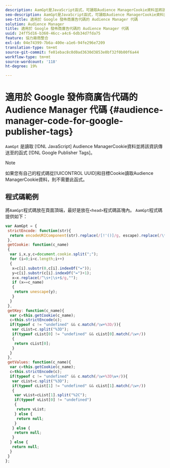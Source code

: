 ```yaml
---
description: AamGpt是JavaScript函式，可讀取Audience ManagerCookie資料並將該資訊傳送至Google Publisher標籤。
seo-description: AamGpt是JavaScript函式，可讀取Audience ManagerCookie資料並將該資訊傳送至Google Publisher標籤。
seo-title: 適用於 Google 發佈商廣告代碼的 Audience Manager 代碼
solution: Audience Manager
title: 適用於 Google 發佈商廣告代碼的 Audience Manager 代碼
uuid: 24ff5d16-b360-46cc-a4c6-6db34d7fda75
feature: 協力廠商整合
exl-id: 04e74399-7b6a-400e-a1e6-94fe296e7209
translation-type: tm+mt
source-git-commit: fe01ebac8c0d0ad3630d3853e0bf32f0b00f6a44
workflow-type: tm+mt
source-wordcount: '118'
ht-degree: 19%

---
```


# 適用於 Google 發佈商廣告代碼的 Audience Manager 代碼 {#audience-manager-code-for-google-publisher-tags}

`AamGpt` 是讀取 [!DNL JavaScript] Audience ManagerCookie資料並將該資訊傳送至的函式 [!DNL Google Publisher Tags]。

>[!NOTE]
>
>如果您有自己的程式碼從[!UICONTROL UUID]和目標Cookie讀取Audience ManagerCookie資料，則不需要此函式。

## 程式碼範例

將`AamGpt`程式碼放在頁面頂端，最好是放在`<head>`程式碼區塊內。 `AamGpt`程式碼提供如下：

```js
var AamGpt = {  
 strictEncode: function(str){ 
  return encodeURIComponent(str).replace(/[!'()]/g, escape).replace(/\*/g, "%2A"); 
 }, 
 getCookie: function(c_name) 
 { 
  var i,x,y,c=document.cookie.split(";"); 
  for (i=0;i<c.length;i++) 
  { 
   x=c[i].substr(0,c[i].indexOf("=")); 
   y=c[i].substr(c[i].indexOf("=")+1); 
   x=x.replace(/^\s+|\s+$/g,""); 
   if (x==c_name) 
   { 
    return unescape(y); 
   } 
  } 
 }, 
 getKey: function(c_name){ 
  var c=this.getCookie(c_name); 
  c=this.strictEncode(c); 
  if(typeof c != "undefined" && c.match(/\w+%3D/)){ 
   var cList=c.split("%3D"); 
   if(typeof cList[0] != "undefined" && cList[0].match(/\w+/)) 
   { 
    return cList[0]; 
   } 
  }  
 }, 
 getValues: function(c_name){ 
  var c=this.getCookie(c_name); 
  c=this.strictEncode(c); 
  if(typeof c != "undefined" && c.match(/\w+%3D\w+/)){ 
   var cList=c.split("%3D"); 
   if(typeof cList[1] != "undefined" && cList[1].match(/\w+/)) 
   { 
    var vList=cList[1].split("%2C"); 
    if(typeof vList[0] != "undefined") 
    { 
     return vList; 
    } else { 
     return null; 
    }    
   } else { 
    return null; 
   } 
  } else { 
   return null; 
  } 
 } 
};
```
